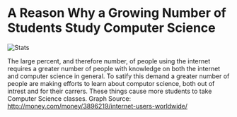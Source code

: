 # A Reason Why a Growing Number of Students Study Computer Science
![Stats](https://imagesvc.meredithcorp.io/v3/mm/image?url=https%3A%2F%2Fmoneydotcomvip.files.wordpress.com%2F2015%2F05%2Fscreen-shot-2015-05-26-at-10-59-51-am.png&w=550&c=sc&poi=face&q=85)

The large percent, and therefore number, of people using the internet requires a greater number of people with knowledge on both the internet and computer science in general. To satify this demand a greater number of people are making efforts to learn about computor science, both out of intrest and for their carrers. These things cause more students to take Computer Science classes.
Graph Source: http://money.com/money/3896219/internet-users-worldwide/
